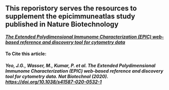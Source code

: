 ## This reporistory serves the resources to supplement the epicimmuneatlas study published in Nature Biotechnology
[***The Extended Polydimensional Immunome Characterization (EPIC) web-based reference and discovery tool for cytometry data***](https://www.nature.com/articles/s41587-020-0532-1)

#### To Cite this article:

##### Yeo, J.G., Wasser, M., Kumar, P. et al. The Extended Polydimensional Immunome Characterization (EPIC) web-based reference and discovery tool for cytometry data. Nat Biotechnol (2020). https://doi.org/10.1038/s41587-020-0532-1
